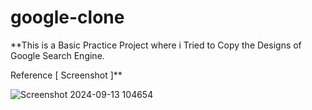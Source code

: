 # google-clone

**This is a Basic Practice Project where i Tried to Copy the Designs of Google Search Engine.

Reference [ Screenshot ]**

![Screenshot 2024-09-13 104654](https://github.com/user-attachments/assets/8f61d397-801e-431c-aed5-622508e4cbca)
